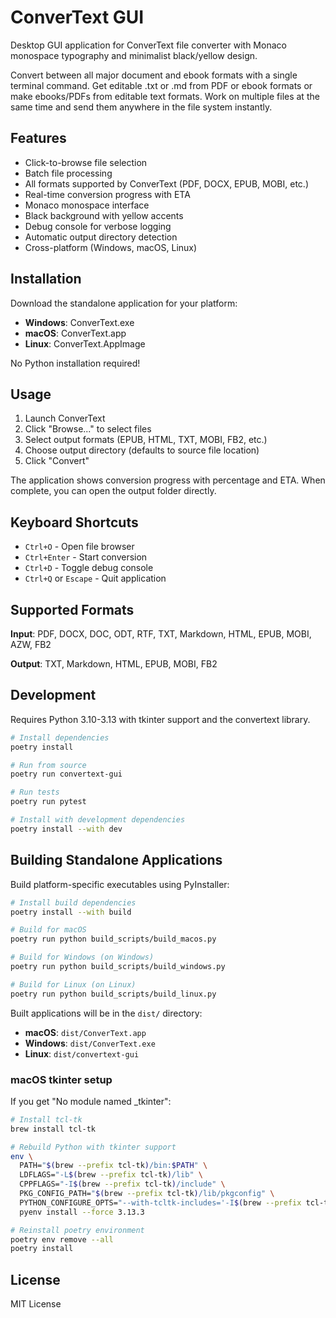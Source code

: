 # ConverText GUI

Desktop GUI application for ConverText file converter with Monaco monospace typography and minimalist black/yellow design.

Convert between all major document and ebook formats with a single terminal command. Get editable .txt or .md from PDF or ebook formats or make ebooks/PDFs from editable text formats. Work on multiple files at the same time and send them anywhere in the file system instantly.

## Features

- Click-to-browse file selection
- Batch file processing
- All formats supported by ConverText (PDF, DOCX, EPUB, MOBI, etc.)
- Real-time conversion progress with ETA
- Monaco monospace interface
- Black background with yellow accents
- Debug console for verbose logging
- Automatic output directory detection
- Cross-platform (Windows, macOS, Linux)

## Installation

Download the standalone application for your platform:

- **Windows**: ConverText.exe
- **macOS**: ConverText.app
- **Linux**: ConverText.AppImage

No Python installation required!

## Usage

1. Launch ConverText
2. Click "Browse..." to select files
3. Select output formats (EPUB, HTML, TXT, MOBI, FB2, etc.)
4. Choose output directory (defaults to source file location)
5. Click "Convert"

The application shows conversion progress with percentage and ETA. When complete, you can open the output folder directly.

## Keyboard Shortcuts

- `Ctrl+O` - Open file browser
- `Ctrl+Enter` - Start conversion
- `Ctrl+D` - Toggle debug console
- `Ctrl+Q` or `Escape` - Quit application

## Supported Formats

**Input**: PDF, DOCX, DOC, ODT, RTF, TXT, Markdown, HTML, EPUB, MOBI, AZW, FB2

**Output**: TXT, Markdown, HTML, EPUB, MOBI, FB2

## Development

Requires Python 3.10-3.13 with tkinter support and the convertext library.

```bash
# Install dependencies
poetry install

# Run from source
poetry run convertext-gui

# Run tests
poetry run pytest

# Install with development dependencies
poetry install --with dev
```

## Building Standalone Applications

Build platform-specific executables using PyInstaller:

```bash
# Install build dependencies
poetry install --with build

# Build for macOS
poetry run python build_scripts/build_macos.py

# Build for Windows (on Windows)
poetry run python build_scripts/build_windows.py

# Build for Linux (on Linux)
poetry run python build_scripts/build_linux.py
```

Built applications will be in the `dist/` directory:
- **macOS**: `dist/ConverText.app`
- **Windows**: `dist/ConverText.exe`
- **Linux**: `dist/convertext-gui`

### macOS tkinter setup

If you get "No module named _tkinter":

```bash
# Install tcl-tk
brew install tcl-tk

# Rebuild Python with tkinter support
env \
  PATH="$(brew --prefix tcl-tk)/bin:$PATH" \
  LDFLAGS="-L$(brew --prefix tcl-tk)/lib" \
  CPPFLAGS="-I$(brew --prefix tcl-tk)/include" \
  PKG_CONFIG_PATH="$(brew --prefix tcl-tk)/lib/pkgconfig" \
  PYTHON_CONFIGURE_OPTS="--with-tcltk-includes='-I$(brew --prefix tcl-tk)/include' --with-tcltk-libs='-L$(brew --prefix tcl-tk)/lib -ltcl8.6 -ltk8.6'" \
  pyenv install --force 3.13.3

# Reinstall poetry environment
poetry env remove --all
poetry install
```

## License

MIT License
